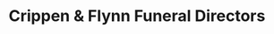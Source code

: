 ---
title: "Crippen & Flynn Funeral Directors"
url: /redwood-city/crippen-und-flynn-funeral-directors/
shop: Bestattungen
---